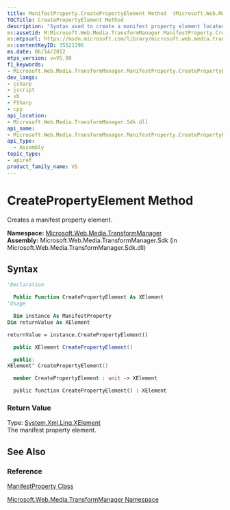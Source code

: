 ```yaml
---
title: ManifestProperty.CreatePropertyElement Method  (Microsoft.Web.Media.TransformManager)
TOCTitle: CreatePropertyElement Method
description: "Syntax used to create a manifest property element located in the Microsoft.Web.Media.TransformManager.Sdk assembly."
ms:assetid: M:Microsoft.Web.Media.TransformManager.ManifestProperty.CreatePropertyElement
ms:mtpsurl: https://msdn.microsoft.com/library/microsoft.web.media.transformmanager.manifestproperty.createpropertyelement(v=VS.90)
ms:contentKeyID: 35521196
ms.date: 06/14/2012
mtps_version: v=VS.90
f1_keywords:
- Microsoft.Web.Media.TransformManager.ManifestProperty.CreatePropertyElement
dev_langs:
- csharp
- jscript
- vb
- FSharp
- cpp
api_location:
- Microsoft.Web.Media.TransformManager.Sdk.dll
api_name:
- Microsoft.Web.Media.TransformManager.ManifestProperty.CreatePropertyElement
api_type:
  - Assembly
topic_type:
- apiref
product_family_name: VS
---
```


# CreatePropertyElement Method

Creates a manifest property element.

**Namespace:**  [Microsoft.Web.Media.TransformManager](microsoft-web-media-transformmanager-namespace.md)  
**Assembly:**  Microsoft.Web.Media.TransformManager.Sdk (in Microsoft.Web.Media.TransformManager.Sdk.dll)

## Syntax

```vb
'Declaration

  Public Function CreatePropertyElement As XElement
'Usage

  Dim instance As ManifestProperty
Dim returnValue As XElement

returnValue = instance.CreatePropertyElement()
```

```csharp
  public XElement CreatePropertyElement()
```

```cpp
  public:
XElement^ CreatePropertyElement()
```

``` fsharp
  member CreatePropertyElement : unit -> XElement 
```

```jscript
  public function CreatePropertyElement() : XElement
```

### Return Value

Type: [System.Xml.Linq.XElement](https://msdn.microsoft.com/library/bb340098)  
The manifest property element.  

## See Also

### Reference

[ManifestProperty Class](manifestproperty-class-microsoft-web-media-transformmanager.md)

[Microsoft.Web.Media.TransformManager Namespace](microsoft-web-media-transformmanager-namespace.md)
